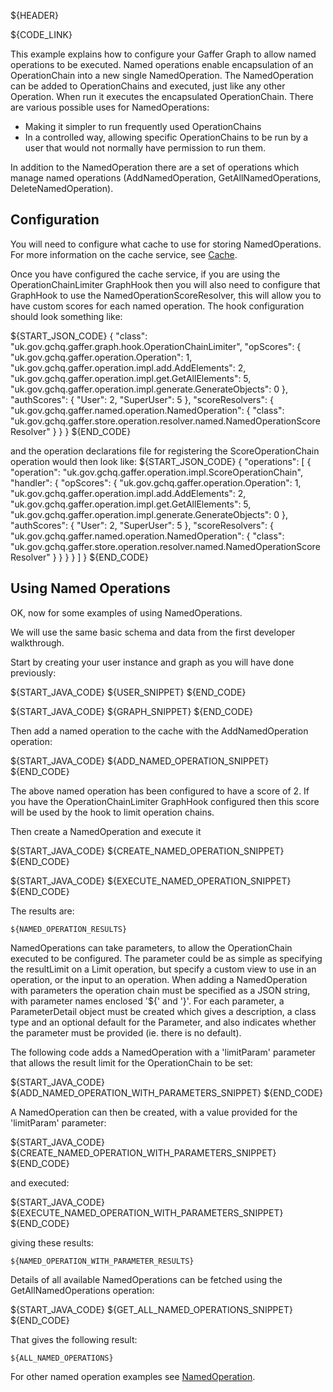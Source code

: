 ${HEADER}

${CODE_LINK}

This example explains how to configure your Gaffer Graph to allow named operations to be executed. 
Named operations enable encapsulation of an OperationChain into a new single NamedOperation.
The NamedOperation can be added to OperationChains and executed, just like
any other Operation. When run it executes the encapsulated OperationChain.
There are various possible uses for NamedOperations:
 * Making it simpler to run frequently used OperationChains
 * In a controlled way, allowing specific OperationChains to be run by a user that would not normally have permission to run them.

In addition to the NamedOperation there are a set of operations which manage named operations (AddNamedOperation, GetAllNamedOperations, DeleteNamedOperation).

## Configuration
You will need to configure what cache to use for storing NamedOperations. For more information on the cache service, see [Cache](cache.md).

Once you have configured the cache service, if you are using the OperationChainLimiter GraphHook then you will also need to configure
that GraphHook to use the NamedOperationScoreResolver, this will allow you to have custom scores for each named operation.
The hook configuration should look something like:

${START_JSON_CODE}
{
    "class": "uk.gov.gchq.gaffer.graph.hook.OperationChainLimiter",
    "opScores": {
      "uk.gov.gchq.gaffer.operation.Operation": 1,
      "uk.gov.gchq.gaffer.operation.impl.add.AddElements": 2,
      "uk.gov.gchq.gaffer.operation.impl.get.GetAllElements": 5,
      "uk.gov.gchq.gaffer.operation.impl.generate.GenerateObjects": 0
    },
    "authScores": {
      "User": 2,
      "SuperUser": 5
    },
    "scoreResolvers": {
      "uk.gov.gchq.gaffer.named.operation.NamedOperation": {
        "class": "uk.gov.gchq.gaffer.store.operation.resolver.named.NamedOperationScoreResolver"
      }
    }
}
${END_CODE}

and the operation declarations file for registering the ScoreOperationChain operation would then look like:
${START_JSON_CODE}
{
  "operations": [
    {
      "operation": "uk.gov.gchq.gaffer.operation.impl.ScoreOperationChain",
      "handler": {
        "opScores": {
          "uk.gov.gchq.gaffer.operation.Operation": 1,
          "uk.gov.gchq.gaffer.operation.impl.add.AddElements": 2,
          "uk.gov.gchq.gaffer.operation.impl.get.GetAllElements": 5,
          "uk.gov.gchq.gaffer.operation.impl.generate.GenerateObjects": 0
        },
        "authScores": {
          "User": 2,
          "SuperUser": 5
        },
        "scoreResolvers": {
          "uk.gov.gchq.gaffer.named.operation.NamedOperation": {
            "class": "uk.gov.gchq.gaffer.store.operation.resolver.named.NamedOperationScoreResolver"
          }
        }
      }
    }
  ]
}
${END_CODE}



## Using Named Operations
OK, now for some examples of using NamedOperations.

We will use the same basic schema and data from the first developer walkthrough.

Start by creating your user instance and graph as you will have done previously:

${START_JAVA_CODE}
${USER_SNIPPET}
${END_CODE}

${START_JAVA_CODE}
${GRAPH_SNIPPET}
${END_CODE}

Then add a named operation to the cache with the AddNamedOperation operation:

${START_JAVA_CODE}
${ADD_NAMED_OPERATION_SNIPPET}
${END_CODE}

The above named operation has been configured to have a score of 2. If you have
the OperationChainLimiter GraphHook configured then this score will be used by
the hook to limit operation chains.

Then create a NamedOperation and execute it

${START_JAVA_CODE}
${CREATE_NAMED_OPERATION_SNIPPET}
${END_CODE}

${START_JAVA_CODE}
${EXECUTE_NAMED_OPERATION_SNIPPET}
${END_CODE}

The results are:

```
${NAMED_OPERATION_RESULTS}
```

NamedOperations can take parameters, to allow the OperationChain executed to be configured. The parameter could be as
simple as specifying the resultLimit on a Limit operation, but specify a custom view to use in an operation, or the input to an operation.
When adding a NamedOperation with parameters the operation chain must be specified as a JSON string, with
parameter names enclosed '${' and '}'. For each parameter, a ParameterDetail object must be created which gives a description, a class type
and an optional default for the Parameter, and also indicates whether the parameter must be provided (ie. there is no default).

The following code adds a NamedOperation with a 'limitParam' parameter that allows the result limit for the OperationChain to be set:

${START_JAVA_CODE}
${ADD_NAMED_OPERATION_WITH_PARAMETERS_SNIPPET}
${END_CODE}

A NamedOperation can then be created, with a value provided for the 'limitParam' parameter:

${START_JAVA_CODE}
${CREATE_NAMED_OPERATION_WITH_PARAMETERS_SNIPPET}
${END_CODE}

and executed:

${START_JAVA_CODE}
${EXECUTE_NAMED_OPERATION_WITH_PARAMETERS_SNIPPET}
${END_CODE}

giving these results:

```
${NAMED_OPERATION_WITH_PARAMETER_RESULTS}
```

Details of all available NamedOperations can be fetched using the GetAllNamedOperations operation:

${START_JAVA_CODE}
${GET_ALL_NAMED_OPERATIONS_SNIPPET}
${END_CODE}

That gives the following result:

```
${ALL_NAMED_OPERATIONS}
```

For other named operation examples see [NamedOperation](../operations/namedoperation.md).
